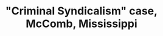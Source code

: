 ---
layout: manifest
title: '"Criminal Syndicalism" case, McComb, Mississippi'
manifest_name: "-criminal-syndicalism-case-mccomb-mississippi"

---